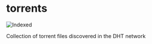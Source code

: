 torrents 
========
![Indexed](https://img.shields.io/badge/indexed-154469-blue)

Collection of torrent files discovered in the DHT network
